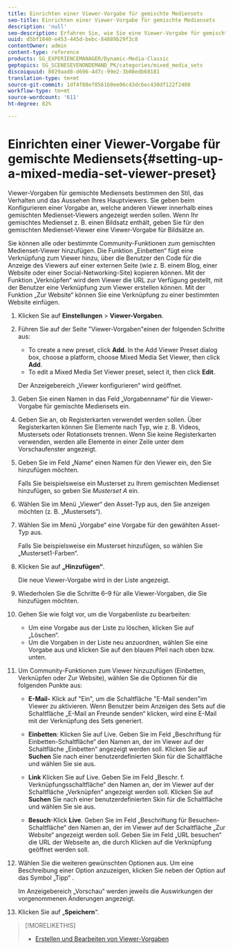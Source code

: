 ```yaml
---
title: Einrichten einer Viewer-Vorgabe für gemischte Mediensets
seo-title: Einrichten einer Viewer-Vorgabe für gemischte Mediensets
description: 'null'
seo-description: Erfahren Sie, wie Sie eine Viewer-Vorgabe für gemischte Mediensets einrichten.
uuid: d5bf1840-e453-445d-bebc-84889b29f3c8
contentOwner: admin
content-type: reference
products: SG_EXPERIENCEMANAGER/Dynamic-Media-Classic
geptopics: SG_SCENESEVENONDEMAND_PK/categories/mixed_media_sets
discoiquuid: 8029aad8-d696-4d7c-99e2-3b08edb68181
translation-type: tm+mt
source-git-commit: 1df4f88ef856160ee06c43dc6ec430df122f2408
workflow-type: tm+mt
source-wordcount: '611'
ht-degree: 82%

---
```



# Einrichten einer Viewer-Vorgabe für gemischte Mediensets{#setting-up-a-mixed-media-set-viewer-preset}

Viewer-Vorgaben für gemischte Mediensets bestimmen den Stil, das Verhalten und das Aussehen Ihres Hauptviewers. Sie geben beim Konfigurieren einer Vorgabe an, welche anderen Viewer innerhalb eines gemischten Medienset-Viewers angezeigt werden sollen. Wenn Ihr gemischtes Medienset z. B. einen Bildsatz enthält, geben Sie für den gemischten Medienset-Viewer eine Viewer-Vorgabe für Bildsätze an.

Sie können alle oder bestimmte Community-Funktionen zum gemischten Medienset-Viewer hinzufügen. Die Funktion „Einbetten“ fügt eine Verknüpfung zum Viewer hinzu, über die Benutzer den Code für die Anzeige des Viewers auf einer externen Seite (wie z. B. einem Blog, einer Website oder einer Social-Networking-Site) kopieren können. Mit der Funktion „Verknüpfen“ wird dem Viewer die URL zur Verfügung gestellt, mit der Benutzer eine Verknüpfung zum Viewer erstellen können. Mit der Funktion „Zur Website“ können Sie eine Verknüpfung zu einer bestimmten Website einfügen.

1. Klicken Sie auf **Einstellungen** > **Viewer-Vorgaben**.
1. Führen Sie auf der Seite &quot;Viewer-Vorgaben&quot;einen der folgenden Schritte aus:

   * To create a new preset, click **Add**. In the Add Viewer Preset dialog box, choose a platform, choose Mixed Media Set Viewer, then click **Add**.
   * To edit a Mixed Media Set Viewer preset, select it, then click **Edit**.

   Der Anzeigebereich „Viewer konfigurieren“ wird geöffnet.

1. Geben Sie einen Namen in das Feld „Vorgabenname“ für die Viewer-Vorgabe für gemischte Mediensets ein.
1. Geben Sie an, ob Registerkarten verwendet werden sollen. Über Registerkarten können Sie Elemente nach Typ, wie z. B. Videos, Mustersets oder Rotationsets trennen. Wenn Sie keine Registerkarten verwenden, werden alle Elemente in einer Zeile unter dem Vorschaufenster angezeigt.
1. Geben Sie im Feld „Name“ einen Namen für den Viewer ein, den Sie hinzufügen möchten.

   Falls Sie beispielsweise ein Musterset zu Ihrem gemischten Medienset hinzufügen, so geben Sie *Musterset A* ein.

1. Wählen Sie im Menü „Viewer“ den Asset-Typ aus, den Sie anzeigen möchten (z. B. „Mustersets“).
1. Wählen Sie im Menü „Vorgabe“ eine Vorgabe für den gewählten Asset-Typ aus.

   Falls Sie beispielsweise ein Musterset hinzufügen, so wählen Sie „Musterset1-Farben“.

1. Klicken Sie auf **„Hinzufügen“**.

   Die neue Viewer-Vorgabe wird in der Liste angezeigt.

1. Wiederholen Sie die Schritte 6–9 für alle Viewer-Vorgaben, die Sie hinzufügen möchten.
1. Gehen Sie wie folgt vor, um die Vorgabenliste zu bearbeiten:

   * Um eine Vorgabe aus der Liste zu löschen, klicken Sie auf „Löschen“.
   * Um die Vorgaben in der Liste neu anzuordnen, wählen Sie eine Vorgabe aus und klicken Sie auf den blauen Pfeil nach oben bzw. unten.

1. Um Community-Funktionen zum Viewer hinzuzufügen (Einbetten, Verknüpfen oder Zur Website), wählen Sie die Optionen für die folgenden Punkte aus:

   * **E-Mail-** Klick auf &quot;Ein&quot;, um die Schaltfläche &quot;E-Mail senden&quot;im Viewer zu aktivieren. Wenn Benutzer beim Anzeigen des Sets auf die Schaltfläche „E-Mail an Freunde senden“ klicken, wird eine E-Mail mit der Verknüpfung des Sets generiert.

   * **Einbetten**: Klicken Sie auf Live. Geben Sie im Feld „Beschriftung für Einbetten-Schaltfläche“ den Namen an, der im Viewer auf der Schaltfläche „Einbetten“ angezeigt werden soll. Klicken Sie auf 
**Suchen** Sie nach einer benutzerdefinierten Skin für die Schaltfläche und wählen Sie sie aus.

   * **Link** Klicken Sie auf Live. Geben Sie im Feld „Beschr. f. Verknüpfungsschaltfläche“ den Namen an, der im Viewer auf der Schaltfläche „Verknüpfen“ angezeigt werden soll. Klicken Sie auf 
**Suchen** Sie nach einer benutzerdefinierten Skin für die Schaltfläche und wählen Sie sie aus.

   * **Besuch**-Klick 
**Live**. Geben Sie im Feld „Beschriftung für Besuchen-Schaltfläche“ den Namen an, der im Viewer auf der Schaltfläche „Zur Website“ angezeigt werden soll. Geben Sie im Feld „URL besuchen“ die URL der Webseite an, die durch Klicken auf die Verknüpfung geöffnet werden soll.

1. Wählen Sie die weiteren gewünschten Optionen aus. Um eine Beschreibung einer Option anzuzeigen, klicken Sie neben der Option auf das Symbol „Tipp“ .

   Im Anzeigebereich „Vorschau“ werden jeweils die Auswirkungen der vorgenommenen Änderungen angezeigt.

1. Klicken Sie auf „**Speichern**“.

>[!MORELIKETHIS]
>
>* [Erstellen und Bearbeiten von Viewer-Vorgaben](application-setup.md#adding_and_editing_viewer_presets)

